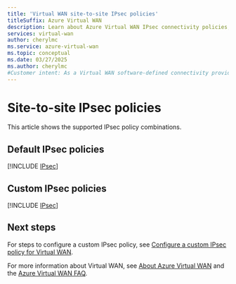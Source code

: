 ```yaml
---
title: 'Virtual WAN site-to-site IPsec policies'
titleSuffix: Azure Virtual WAN
description: Learn about Azure Virtual WAN IPsec connectivity policies, including default initiator and responder policies, and custom policy combinations.
services: virtual-wan
author: cherylmc
ms.service: azure-virtual-wan
ms.topic: conceptual
ms.date: 03/27/2025
ms.author: cherylmc
#Customer intent: As a Virtual WAN software-defined connectivity provider, I want to know the IPsec policies
---
```


# Site-to-site IPsec policies

This article shows the supported IPsec policy combinations.

## Default IPsec policies

[!INCLUDE [IPsec](../../includes/virtual-wan-ipsec-include.md)]

## Custom IPsec policies

[!INCLUDE [IPsec](../../includes/virtual-wan-ipsec-custom-include.md)]

## Next steps

For steps to configure a custom IPsec policy, see [Configure a custom IPsec policy for Virtual WAN](virtual-wan-custom-ipsec-portal.md).

For more information about Virtual WAN, see [About Azure Virtual WAN](virtual-wan-about.md) and the [Azure Virtual WAN FAQ](virtual-wan-faq.md).
